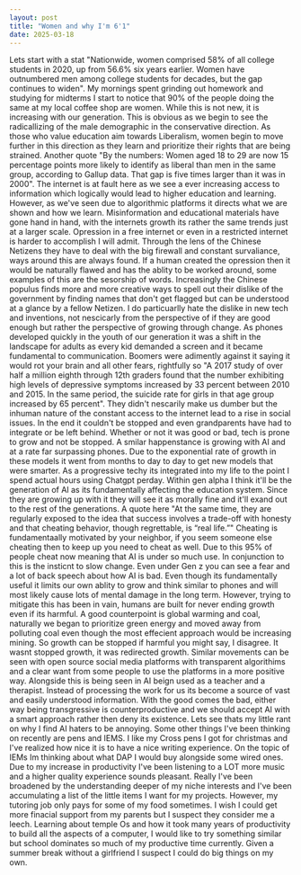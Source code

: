```yaml
---
layout: post
title: "Women and why I'm 6'1"
date: 2025-03-18
---
```

Lets start with a stat "Nationwide, women comprised 58% of all college students in 2020, up from 56.6% six years earlier. Women have outnumbered men among college students for decades, but the gap continues to widen". My mornings spent grinding out homework and studying for midterms I start to notice that 90% of the people doing the same at my local coffee shop are women. While this is not new, it is increasing with our generation. This is obvious as we begin to see the radicallizing of the male demographic in the conservative direction. As those who value education aim towards Liberalism, women begin to move further in this direction as they learn and prioritize their rights that are being strained. Another quote "By the numbers: Women aged 18 to 29 are now 15 percentage points more likely to identify as liberal than men in the same group, according to Gallup data. That gap is five times larger than it was in 2000". The internet is at fault here as we see a ever increasing access to information which logically would lead to higher education and learning. However, as we've seen due to algorithmic platforms it directs what we are shown and how we learn. Misinformation and educational materials have gone hand in hand, with the internets growth its rather the same trends just at a larger scale. 
Opression in a free internet or even in a restricted internet is harder to accomplish I will admit. Through the lens of the Chinese Netizens they have to deal with the big firewall and constant survaliance, ways around this are always found. If a human created the opression then it would be naturally flawed and has the ablity to be worked around, some examples of this are the sesorship of words. Increasingly the Chinese populus finds more and more creative ways to spell out their dislike of the government by finding names that don't get flagged but can be understood at a glance by a fellow Netizen. 
I do particuarlly hate the dislike in new tech and inventions, not nescicarly from the perspective of if they are good enough but rather the perspective of growing through change. As phones developed quickly in the youth of our generation it was a shift in the landscape for adults as every kid demanded a screen and it became fundamental to communication. Boomers were adimently against it saying it would rot your brain and all other fears, rightfully so "A 2017 study of over half a million eighth through 12th graders found that the number exhibiting high levels of depressive symptoms increased by 33 percent between 2010 and 2015. In the same period, the suicide rate for girls in that age group increased by 65 percent". They didn't nescarily make us dumber but the inhuman nature of the constant access to the internet lead to a rise in social issues. In the end it couldn't be stopped and even grandparents have had to integrate or be left behind. Whether or not it was good or bad, tech is prone to grow and not be stopped. A smilar happenstance is growing with AI and at a rate far surpassing phones. Due to the exponential rate of growth in these models it went from months to day to day to get new models that were smarter. As a progressive techy its integrated into my life to the point I spend actual hours using Chatgpt perday. Within gen alpha I think it'll be the generation of AI as its fundamentally affecting the education system. Since they are growing up with it they will see it as morally fine and it'll exand out to the rest of the generations. A quote here "At the same time, they are regularly exposed to the idea that success involves a trade-off with honesty and that cheating behavior, though regrettable, is “real life.”" Cheating is fundamentaally motivated by your neighbor, if you seem someone else cheating then to keep up you need to cheat as well. Due to this 95% of people cheat now meaning that AI is under so much use. In conjunction to this is the insticnt to slow change. Even under Gen z you can see a fear and a lot of back speech about how AI is bad. Even though its fundamentally useful it limits our own ablity to grow and think similar to phones and will most likely cause lots of mental damage in the long term. However, trying to mitigate this has been in vain, humans are built for never ending growth even if its harmful. A good counterpoint is global warming and coal, naturally we began to prioritize green energy and moved away from polluting coal even though the most effecient approach would be increasing mining. So growth can be stopped if harmful you might say, I disagree. It wasnt stopped growth, it was redirected growth. Similar movements can be seen with open source social media platforms with transparent algorithims and a clear want from some people to use the platforms in a more positive way. Alongside this is being seen in AI beign used as a teacher and a therapist. Instead of processing the work for us its become a source of vast and easily understood information. With the good comes the bad, either way being transgressive is counterproductive and we should accept AI with a smart approach rather then deny its existence. 
Lets see thats my little rant on why I find AI haters to be annoying. Some other things I've been thinking on recently are pens and IEMS. I like my Cross pens I got for christmas and I've realized how nice it is to have a nice writing experience. On the topic of IEMs Im thinking about what DAP I would buy alongside some wired ones. Due to my increase in productivity I've been listening to a LOT more music and a higher quality experience sounds pleasant. Really I've been broadened by the understanding deeper of my niche interests and I've been accumulating a list of the little items I want for my projects. However, my tutoring job only pays for some of my food sometimes. I wish I could get more finacial support from my parents but I suspect they consider me a leech. Learning about temple Os and how it took many years of productivity to build all the aspects of a computer, I would like to try something similar but school dominates so much of my productive time currently. Given a summer break without a girlfriend I suspect I could do big things on my own. 

